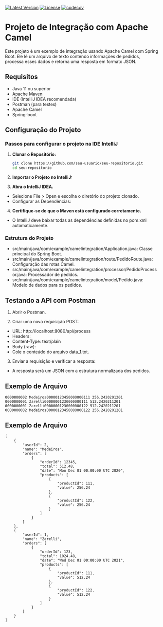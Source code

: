 
[![Latest Version](https://img.shields.io/github/v/release/alexjosesilva/vertical-logistica-java?include_prereleases)](https://github.com/alexjosesilva/vertical-logistica-java/releases/tag/1.0)
[![License](https://img.shields.io/github/license/alexjosesilva/vertical-logistica-java)]([https://github.com/seu-usuario/seu-repositorio/blob/master/LICENSE](https://github.com/alexjosesilva/vertical-logistica-java/blob/master/LICENSE))
[![codecov](https://codecov.io/gh/alexjosesilva/vertical-logistica-java/graph/badge.svg?token=GUWHI4VKML)](https://codecov.io/gh/alexjosesilva/vertical-logistica-java)
# Projeto de Integração com Apache Camel

Este projeto é um exemplo de integração usando Apache Camel com Spring Boot. Ele lê um arquivo de texto contendo informações de pedidos, processa esses dados e retorna uma resposta em formato JSON.

## Requisitos

- Java 11 ou superior
- Apache Maven
- IDE (IntelliJ IDEA recomendada)
- Postman (para testes)
- Apache Camel
- Spring-boot

## Configuração do Projeto

### Passos para configurar o projeto na IDE IntelliJ

1. **Clonar o Repositório:**

   ```bash
   git clone https://github.com/seu-usuario/seu-repositorio.git
   cd seu-repositorio

2. **Importar o Projeto no IntelliJ:**

3. **Abra o IntelliJ IDEA.**
- Selecione File > Open e escolha o diretório do projeto clonado.
- Configurar as Dependências:

4. **Certifique-se de que o Maven está configurado corretamente.**
- O IntelliJ deve baixar todas as dependências definidas no pom.xml automaticamente.
### Estrutura do Projeto
- src/main/java/com/example/camelintegration/Application.java: Classe principal do Spring Boot.
- src/main/java/com/example/camelintegration/route/PedidoRoute.java: Configuração das rotas Camel.
- src/main/java/com/example/camelintegration/processor/PedidoProcessor.java: Processador de pedidos.
- src/main/java/com/example/camelintegration/model/Pedido.java: Modelo de dados para os pedidos.

## Testando a API com Postman

1. Abrir o Postman.

2. Criar uma nova requisição POST:

- URL: http://localhost:8080/api/process
- Headers:
- Content-Type: text/plain
- Body (raw):
- Cole o conteúdo do arquivo data_1.txt.
3. Enviar a requisição e verificar a resposta:

- A resposta será um JSON com a estrutura normalizada dos pedidos.

## Exemplo de Arquivo
```
0000000002 Medeiros00000123450000000111 256.2420201201
0000000001 Zarelli00000001230000000111 512.2420211201
0000000001 Zarelli00000001230000000122 512.2420211201
0000000002 Medeiros00000123450000000122 256.2420201201
```

## Exemplo de Arquivo
```
[
    {
        "userId": 2,
        "name": "Medeiros",
        "orders": [
            {
                "orderId": 12345,
                "total": 512.48,
                "date": "Mon Dec 01 00:00:00 UTC 2020",
                "products": [
                    {
                        "productId": 111,
                        "value": 256.24
                    },
                    {
                        "productId": 122,
                        "value": 256.24
                    }
                ]
            }
        ]
    },
    {
        "userId": 1,
        "name": "Zarelli",
        "orders": [
            {
                "orderId": 123,
                "total": 1024.48,
                "date": "Wed Dec 01 00:00:00 UTC 2021",
                "products": [
                    {
                        "productId": 111,
                        "value": 512.24
                    },
                    {
                        "productId": 122,
                        "value": 512.24
                    }
                ]
            }
        ]
    }
]
```